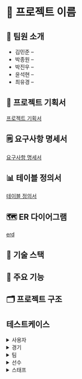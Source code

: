 # 🎯 프로젝트 이름

## 👥 팀원 소개
- 김민준 – 
- 박종원 – 
- 박진우 – 
- 윤석현 – 
- 최유경 – 

## 📝 프로젝트 기획서
[프로젝트 기획서](docs/PlayerManagement_ProjectProposal.md)

## 🗒️ 요구사항 명세서
[요구사항 명세서](https://docs.google.com/spreadsheets/d/1qhkPlvUMm9yCUx77oIeDukqOrJNGM85g3CbTBZ34niw/edit?usp=sharing)

## 📊 테이블 정의서
[테이블 정의서](https://docs.google.com/spreadsheets/d/1Q1egMS5cPVRtyZelnnXaTjeVe6Mj0uGjum8gsACMbF0/edit?usp=sharing)

## 🗺️ ER 다이어그램
[erd](https://www.erdcloud.com/d/ioEKRYGXJoH7n92cP)

## 🔧 기술 스택

## 🌟 주요 기능

## 🗂️ 프로젝트 구조

## 테스트케이스
<details>
  <summary>사용자</summary>
  <details>
    <summary>회원관리</summary>
    <details>
      <summary>회원 가입</summary>
    </details>
    <details>
      <summary>회원 정보 조회</summary>
      권한 조회
    </details>
    <details>
      <summary>회원 정보 수정</summary>
    </details>
    <details>
      <summary>회원 탈퇴</summary>
    </details>
  </details>
  <details>
    <summary>로그인</summary>
    아이디 정보 조회
  </details>
  <details>
    <summary>아이디 찾기</summary>
  </details>
  <details>
    <summary>비밀번호 찾기</summary>
  </details>
</details>
<details>
  <summary>경기</summary>
    <details>
      <summary>경기 등록</summary>
    </details>
    <details>
      <summary>경기 수정</summary>
    </details>
    <details>
      <summary>경기 삭제</summary>
    </details>
    <details>
      <summary>경기 리스트 조회</summary>
    </details>
    <details>
      <summary>경기 상세 조회</summary>
      경기 상세 조회
      각 지표별 선수 조회
    </details>
</details>
<details>
  <summary>팀</summary>
  <details>
    <summary>팀 정보 등록</summary>
  </details>
  <details>
    <summary>팀 정보 수정</summary>
  </details>
  <details>
    <summary>팀 정보 삭제</summary>
  </details>
  <details>
    <summary>팀 리스트 조회</summary>
  </details>
  <details>
    <summary>팀 정보 조회</summary>
      팀 소속 선수 조회
    <details>
    <summary>팀 성적 조회</summary>
      승률 조회
      승/패 조
      시즌별 성적 조회
  </details>
  </details>
</details>
<details>
  <summary>선수</summary>
  <details>
    <summary>선수 정보 등록</summary>
  </details>
  <details>
    <summary>선수 정보 수정</summary>
  </details>
  <details>
    <summary>선수 정보 삭제</summary>
  </details>
  <details>
    <summary>선수 정보 조회</summary>
  </details>
  <details>
    <summary>선수 기록</summary>
  </details>
  <details>
    <summary>선수 계약</summary>
  </details>
  <details>
    <summary>선수 훈련</summary>
  </details>
</details>
<details>
    <summary>스태프</summary>
  <details>
    <summary>스태프 정보 등록</summary>
  </details>
  <details>
    <summary>스태프 정보 수정</summary>
  </details>
  <details>
    <summary>스태프 정보 삭제</summary>
  </details>
  <details>
    <summary>스태프 정보 조회</summary>
    역할 조회
    은퇴 스태프 조회
    스태프 경력 조회
  </details>
</details>
